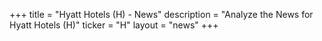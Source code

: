 +++
title = "Hyatt Hotels (H) - News"
description = "Analyze the News for Hyatt Hotels (H)"
ticker = "H"
layout = "news"
+++

